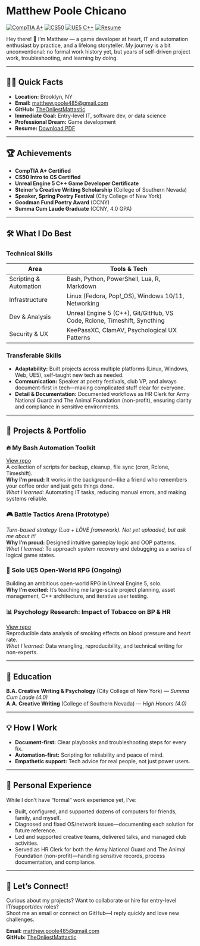# Matthew Poole Chicano

[![CompTIA A+](https://img.shields.io/badge/CompTIA%20A+-Certified-green)](/images/A+-pdf.pdf)
[![CS50](https://img.shields.io/badge/CS50%20Intro%20to%20CS-blue)](/images/CS50_introCS.pdf)
[![UE5 C++](https://img.shields.io/badge/Unreal%20Engine%205-C%2B%2B-blue)](/images/UE5_C++Dev.pdf)
[![Resume](https://img.shields.io/badge/Download%20Resume-PDF-green)](https://raw.githubusercontent.com/theonliestmattastic/theonliestmattastic.github.io/main/resume.pdf)  

Hey there! 👋 I’m Matthew — a game developer at heart, IT and automation enthusiast by practice, and a lifelong storyteller. My journey is a bit unconventional: no formal work history yet, but years of self-driven project work, troubleshooting, and learning by doing.  

---

## 🧑‍💻 Quick Facts

- **Location:** Brooklyn, NY  
- **Email:** [matthew.poole485@gmail.com](mailto:matthew.poole485@gmail.com)  
- **GitHub:** [TheOnliestMattastic](https://github.com/TheOnliestMattastic)  
- **Immediate Goal:** Entry-level IT, software dev, or data science  
- **Professional Dream:** Game development  
- **Resume:** [Download PDF](https://raw.githubusercontent.com/theonliestmattastic/theonliestmattastic.github.io/main/resume.pdf)

---

## 🏆 Achievements

- **CompTIA A+ Certified**
- **CS50 Intro to CS Certified**
- **Unreal Engine 5 C++ Game Developer Certificate**
- **Steiner's Creative Writing Scholarship** (College of Southern Nevada)
- **Speaker, Spring Poetry Festival** (City College of New York)
- **Goodman Fund Poetry Award** (CCNY)
- **Summa Cum Laude Graduate** (CCNY, 4.0 GPA)

---

## 🛠️ What I Do Best

### **Technical Skills**
| Area                    | Tools & Tech                                                             |  
|-------------------------|--------------------------------------------------------------------------|  
| Scripting & Automation  | Bash, Python, PowerShell, Lua, R, Markdown                               |  
| Infrastructure          | Linux (Fedora, Pop!_OS), Windows 10/11, Networking                       |  
| Dev & Analysis          | Unreal Engine 5 (C++), Git/GitHub, VS Code, Rclone, Timeshift, Syncthing |  
| Security & UX           | KeePassXC, ClamAV, Psychological UX Patterns                             |  

### **Transferable Skills**
- **Adaptability:** Built projects across multiple platforms (Linux, Windows, Web, UE5), self-taught new tech as needed.
- **Communication:** Speaker at poetry festivals, club VP, and always document-first in tech—making complicated stuff clear for everyone.
- **Detail & Documentation:** Documented workflows as HR Clerk for Army National Guard and The Animal Foundation (non-profit), ensuring clarity and compliance in sensitive environments.

---

## 🧩 Projects & Portfolio

### 🔥 **My Bash Automation Toolkit**
[View repo](https://github.com/TheOnliestMattastic/My-Bash-Toolkit)  
A collection of scripts for backup, cleanup, file sync (cron, Rclone, Timeshift).  
**Why I’m proud:** It works in the background—like a friend who remembers your coffee order and just gets things done.  
_What I learned:_ Automating IT tasks, reducing manual errors, and making systems reliable.

### 🎮 **Battle Tactics Arena (Prototype)**
*Turn-based strategy (Lua + LÖVE framework). Not yet uploaded, but ask me about it!*  
**Why I’m proud:** Designed intuitive gameplay logic and OOP patterns.  
_What I learned:_ To approach system recovery and debugging as a series of logical game states.

### 🏰 **Solo UE5 Open-World RPG (Ongoing)**
Building an ambitious open-world RPG in Unreal Engine 5, solo.  
**Why I’m excited:** It’s teaching me large-scale project planning, asset management, C++ architecture, and iterative user testing.

### 📊 **Psychology Research: Impact of Tobacco on BP & HR**
[View repo](https://github.com/TheOnliestMattastic/Psychology-Research-Impact-of-Tobacco-on-BP-and-HR)  
Reproducible data analysis of smoking effects on blood pressure and heart rate.  
_What I learned:_ Data wrangling, reproducibility, and technical writing for non-experts.

---

## 🏫 Education

**B.A. Creative Writing & Psychology** (City College of New York) — *Summa Cum Laude (4.0)*  
**A.A. Creative Writing** (College of Southern Nevada) — *High Honors (4.0)*

---

## 💡 How I Work

- **Document-first:** Clear playbooks and troubleshooting steps for every fix.
- **Automation-first:** Scripting for reliability and peace of mind.
- **Empathetic support:** Tech advice for real people, not just power users.

---

## 🚀 Personal Experience

While I don’t have “formal” work experience yet, I’ve:
- Built, configured, and supported dozens of computers for friends, family, and myself.
- Diagnosed and fixed OS/network issues—documenting each solution for future reference.
- Led and supported creative teams, delivered talks, and managed club activities.
- Served as HR Clerk for both the Army National Guard and The Animal Foundation (non-profit)—handling sensitive records, process documentation, and compliance.

---

## 🤝 Let’s Connect!

Curious about my projects? Want to collaborate or hire for entry-level IT/support/dev roles?  
Shoot me an email or connect on GitHub—I reply quickly and love new challenges.

**Email:** [matthew.poole485@gmail.com](mailto:matthew.poole485@gmail.com)  
**GitHub:** [TheOnliestMattastic](https://github.com/TheOnliestMattastic)
